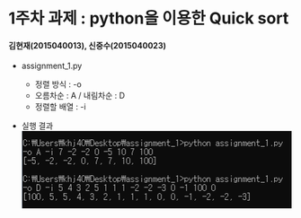 1주차 과제 : python을 이용한 Quick sort
===
#### 김현재(2015040013), 신중수(2015040023)
* assignment_1.py
  * 정렬 방식 : -o
  * 오름차순 : A / 내림차순 : D
  * 정렬할 배열 : -i
    
  
* 실행 결과
![result](https://raw.githubusercontent.com/KHJae/Cnetwork/master/assignment_1/result.PNG)

